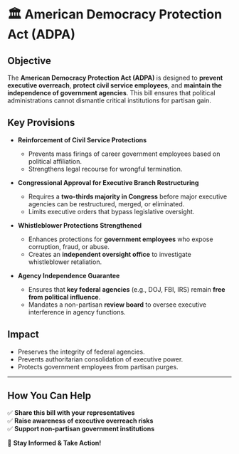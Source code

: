 # 🏛️ American Democracy Protection Act (ADPA)

## **Objective**
The **American Democracy Protection Act (ADPA)** is designed to **prevent executive overreach**, **protect civil service employees**, and **maintain the independence of government agencies**. This bill ensures that political administrations cannot dismantle critical institutions for partisan gain.

## **Key Provisions**

- **Reinforcement of Civil Service Protections**
  - Prevents mass firings of career government employees based on political affiliation.
  - Strengthens legal recourse for wrongful termination.

- **Congressional Approval for Executive Branch Restructuring**
  - Requires a **two-thirds majority in Congress** before major executive agencies can be restructured, merged, or eliminated.
  - Limits executive orders that bypass legislative oversight.

- **Whistleblower Protections Strengthened**
  - Enhances protections for **government employees** who expose corruption, fraud, or abuse.
  - Creates an **independent oversight office** to investigate whistleblower retaliation.

- **Agency Independence Guarantee**
  - Ensures that **key federal agencies** (e.g., DOJ, FBI, IRS) remain **free from political influence**.
  - Mandates a non-partisan **review board** to oversee executive interference in agency functions.

## **Impact**
- Preserves the integrity of federal agencies.
- Prevents authoritarian consolidation of executive power.
- Protects government employees from partisan purges.

---

## **How You Can Help**
✅ **Share this bill with your representatives**  
✅ **Raise awareness of executive overreach risks**  
✅ **Support non-partisan government institutions**  

📢 **Stay Informed & Take Action!**
